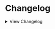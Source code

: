 # Changelog

<details>
<summary>View Changelog</summary>

## 2.18.3
- Added null checks to various custom triggers
- Added PlayableCard extension methods: AddShieldCount(Ability), AddShieldCount\<T>() and AddShieldCount(Ability), RemoveShieldCount\<T>()
    - These affected the internal numShields field, and do NOT add or remove ability stacks

## 2.18.2
- Fixed abilities marked TriggersOncePerStack not actually triggering once per stack on evolution
- Fixed CardManager.Remove not actually removing cards
- Exposed EncounterManager.NewEncounters so JSONLoader may replace existing Encounters
- Fixed mods on card clones being lost during card sync
- Added extension methods for setting the emissions for SteelTrap and BrokenShield alt portraits
- Added Config to disable boss scenery for optimization purposes
- Refactored Act 1 energy drone movement logic, added support for 'immediate' bool (Default Drone must be true)
- Act 1 energy drone game object is now named 'Part1ResourceDrone'
- Act 1 energy drone is now correctly synced with the scale when Default Drone config is false

## 2.18.1
- Fixed BoxCollider null reference during Act 3 Build-A-Card-Sequencer
- Fixed Act 3 bone displayer screen changing to static whenever P03 changes their face
- Added TryGetGuidAndKeyEnumValue for getting the mod GUID and key from enum value
- Custom regions now store their mod GUID

## 2.18.0
- Fixed SetPixelAbilityIcon() not accepting 22x10 textures for activated abilities
- Fixed IModifyDamageTaken priority sorting being reversed
- Fixed null errors in TakeDamage and custom trigger calls
- Added extension methods for getting emission portraits, setting animated portrait
- Added CustomFields helper for associating data with objects or classes
- Added IModifyDirectDamage, IOnTurnEndInQueue custom triggers
- Custom Tribes now store their name and GUID

## 2.17.0
- Fixed card extension GetAbilityStacks() being able to return a negative value; minimum value is now capped at 0
- Added ability interfaces IModifyDamageTaken, IPreTakeDamage, which trigger at the start of PlayableCard.TakeDamage
- Added PlayableCard extension method ResetShield(Ability) for only resetting shields belonging to a certain ability
- Added ShieldManager class and changed how shields are managed in the game's logic
- Added abstract classes DamageShieldBehaviour and ActivatedDamageShieldBehaviour
- Added support for adding alternate portraits for SteelTrap activation and broken shields
- Added portrait setters SetSteelTrapPortrait(), SetBrokenShieldPortrait(), SetPixelSteelTrapPortrait(), SetPixelBrokenShieldPortrait()
- Added support for adding new language translations
- Added AbilityInfo extension method SetHideSingleStacks(), affecting how stacking sigils are affected by being hidden (see wiki)
- DeathShield ability now has a custom AbilityBehaviour attached to it
- DeathShield ability is no longer passive, and can stack
- TakeDamage trigger now requires damage to be above 0 to activate
- Cards can no longer lose shields from attacks that deal 0 damage
- Damage dealt to cards can no longer go below 0
- Updated the wiki with sections on the additions
- Zombie Parrot is now part of the Avian tribe

## 2.16.1
- Gem Shield sigil now visually applies the Armoured sigil to cards in Act 1

## 2.16.0
- Added interface IGetAttackingSlots for altering the order cards attack in, see the wiki for more information
- Added out-of-turn (cards attacking outside of their owner's turn) damage support
- Added PlayableCard extension method GetAbilityStacks()
- Added PlayableCard extension method TransformIntoCardInHand()
- Moved SlotAttackSlotFixes and SelfAttackDamagePatch from community patches to the API, renamed to SlotAttackSlotPatches and DoCombatPhasePatches respectively
- Made community patch method RandomAbilityPatches.GetRandomAbility public

## 2.15.2
- Fixed cards not evolving correctly if the Fledgling sigil was obtained via card mods (card merge, totem, etc.)
- Moved the Squirrel Orbit community patch into the main API
- Added SetTransformCardId(), GetTransformerCardId() for controlling the Transformer evolution separate of the standard evolution
- Transformer sigil will now also check for a card's API-set TransformerCardId if no card mod is found
- Transformer sigil now also adjusts Blood and Bone costs when transforming
- Transformer sigil now correctly works for cards without a defined evolution/transformation

## 2.15.1
- Fixed Transformer sigil disappearing upon transformation in certain scenarios
- Fixed Act 3 Bone Display checking the wrong card cost, resulting in the display always appearing
- Fixed Act 3 Bone Display null error in certain Acts

## 2.15.0
- Fixed friend cards created by G0LLY not having any mods
- Reverted previous change to cloned CardInfos
- Tweaked RandomAbilityPatches to hopefully prevent obtaining sigils already possessed by the card
- Added cost display support for Act 3
- Added bone counter for Act 3

## 2.14.5
- Cloned CardInfos now only copy over Gemify mods, unless they possess BountyHunterInfo/DeathCardInfo/BuildACardInfo
- Fixed certain card mods duplicating when the card evolve
- Added ResourcesManager.RemoveMaxEnergy, ResourcesManager.ShowRemoveMaxEnergy extension methods

## 2.14.4
- Fixed the first energy cell remaining closed in Act 1 when battle starts
- Added new field to PeltManager.PeltData 'peltTierName' used when trading pelts
- Added extension method PeltData.SetTierName
- The Trader will now speak the correct name of custom pelts when trading with them
- Added DialogueManager.GenerateTraderPeltsEvent for creating custom dialogue events spoken by the Trader when trading a custom pelt
- Added DialogueManager.GenerateRegionIntroEvent for creating the dialogue event played upon entering a custom region

## 2.14.3
- Fixed Act 2 bug relating to stackable sigils and activated sigils in the deck display menu
- Fixed dynamic costs still not working in Act 2
- Fixed dynamic gem costs checking ResourcesManager instead of OpponentGemsManager for opponent cards
- Fixed dynamic costs not checking for owned blue gems
- Fixed dynamic costs not updating energy display correctly
- Changed dynamic costs to patch SetInfo instead of Awake
- Re-added dynamic cost error messages for when the card or card info is null
- Added ResourcesManager.Instance.GemsOfType(GemType) to check for owned gems of the specified type

## 2.14.2
- Fixed Overclock patch not checking for the correct Acts
- Fixed appearance behaviour's Card field always returning null in Act 2
- Added OverridePixelPortrait virtual method to PixelAppearanceBehaviour to allow for changing card portraits in Act 2
- Added CardInfo.SetPixelAlternatePortrait() and Cardinfo.GetPixelAlternatePortrait() for storing alternate pixel portraits
- Re-added SetTerrain method without optional bool parameter
- SwitchToAlternatePortrait and SwitchToDefaultPortrait now work in Act 2 using the above system
- Removed cost-related error spam in Act 2

## 2.14.1
- Custom tribes are now given a placeholder reward cardback if one isn't provided
- Fixed visual error when flipping a custom tribe choice for a tribe without a custom cardback
- Fixed pixel stat icons not hiding the underlying stat number
- Fixed ChooseTarget null exception
- Fixed opponent cards with mods not being created properly (eg Bounty Hunters)
- Fixed being able to ring the bell in Part 2 during the Tutor sequence
- Fixed GBC packs not checking for onePerDeck when selecting possible cards
- Fixed decals added via temporary mods not clearing from cards in Act 2
- Changed what vanilla abilities are marked as Act2Modular (see the Part2ModularAbilities file for the full list)
- Removed leftover debug info during start-up
- Added CardInfo.SetCardTemple()
- Added CardModInfo extension methods SetTemporaryDecal and IsTemporaryDecal (primarily for internal use, maybe you'll find a use for it)
- Added GBCPackManager.ModifyGBCPacks function for altering what cards can be found in GBC card packs

## 2.14.0
- Fixed Sniper duplicating attacks from sigils like Double Strike
- Fixed interaction between Waterborne and Fledgling in Act 2
- Fixed Cuckoo sigil softlocking in Act 2 when making a Raven Egg
- Fixed sigils added via temporary mods not displaying in Act 2
- Fixed hiddenAbilities not affecting sigil display in Act 2
- Fixed Handy sigil visual bug outside of Act 2
- Fixed Shapeshifter special ability in Act 2
- Added pixel sprites for Raven Egg and Cuckoo/Broken Egg
- Added ResourceBankManager.AddDecal(), PlayableCard.AddTemporaryMods(), CardModificationInfo.AddDecalIds
- Added AbilityInfo.SetPixelIcon(string pathToArt), CardInfo.RemoveAppearances(), CardInfo.SetDefaultEvolutionName()
- Added DialogueManager.PlayDialogueEventSafe - combines TextDisplayer.PlayDialogueEvent and DialogueHandler.PlayDialogueHandler for multi-act support
- Added support for directly loading AudioClips via the GramophoneManager
- Added support for adding decals to pixel cards via DecalIds
- Added pixel portrait for Ijiraq
- Added support for changing costs midbattle using CardModificationInfos or a HarmonyPatch
- Changed TranspilerHelpers.LogCodeInscryptions to also function as an extension method for List<CodeInstruction>
- FullSpecialTriggeredAbility now stores the ability name and mod GUID
- Temporary mods can now be used to add decals to a card
- CardRenderInfo.OverrideAbilityIcon now works for Act 2 sigils
- CardInfo.SetTerrain() now has optional parameter 'useTerrainLayout', defaulting to true
- Made method used to add stacks to pixel sigils public
- Updated the wiki

## 2.13.3
- Fixed null error when opening card packs in Act 2
- Fixed pixel cards with activated sigils showing the activated sigil icon twice (does not fix the button obscuring sigils)
- Added new helper class GemsManagerHelpers with helper methods: OpponentHasGems, PlayerHasGems
- Changed how Act 2 descriptions are altered to prevent conflicts
- True Scholar now correctly requires a Blue Gem to be owned prior to use

## 2.13.2
- Fixed Hoarder sigil breaking when used by opponents in Act 2
- Fixed Hodag special ability not working in Act 2
- Fixed cards marked as AffectedByTidalLock not being killed by Tidal Lock when it's on a giant card
- Added card extension methods SetAffectedByTidalLock and HasAlternatePortrait
- Added ability extension method SetPart2Ability
- Added AbilityCardMetaCategory AbilityManager.Part2Modular
- Added pixel portraits for Empty Vessel and its Gemified variants, Ant, Bee, Dam, Chime, and the Tail cards
- Amorphous sigil now works in Act 2
- Vessel Printer sigil now works in Act 2
- Trinket Bearer sigil is now disabled in Act 2
- Hidden abilities are now properly hidden in Act 2
- Fledgling sigil now properly shows the required (up to the number 3) in Act 2
- Fledgling sigil's rulebook description now updates to show the selected card's actual number of required turns
- Squirrel, Aqua Squirrel, and Rabbit are now marked as AffectedByTidalLock
- SteelTrap sigil no longer changes a card's portrait to the closed trap; will now switch to an alternate portrait if it exists

## 2.13.1
- Fixed custom items falling through reality
- Added card extension method IsAffectedByTidalLock
- Mental Gemnastics sigil now works in Act 1
- Tidal Lock sigil now works for non-Moon cards

## 2.13.0
- Fixed DontDestroyOnLoad warnings when using custom items
- Fixed weird spacing for Mox cost textures in Act 1
- Fixed player death cards not inheriting Energy, Mox, or custom costs
- Fixed the hint dialogue for insufficient Energy in Act 1 being the wrong colour
- Fixed ExtendedActivatedAbilityBehaviour discarding negative activation cost modifiers
- Fixed Sniper not accounting for custom sigils that modify attack slots
- Fixed Tutor not working in Act 2
- Added more extension methods to BoardManager
- Added new card extensions SetGemify and SetGemsCost(params GemType[])
- Added catch-all cost textures for when Blood or Bones go above 13
- Added CardModificationInfoManager and DeathCardManager
- Added extended property support and extensions for CardModificationInfo
- Added Blood activation cost support to ExtendedActivatedAbilityBehaviour
- ExtendedActivatedAbilityBehaviour now calls PostActivate() if a card dies from paying the Health cost
- Leshy now recognises death cards with multiple costs in his dialogue
- Leshy will now let you create death cards with up to 8 sigils
- Minor adjustments to some cost textures
- Rearranged order of Mox cost textures to align with order of Mox on the Gem Module
- Removed empty cost textures for Blood, Bones, Energy, Mox from the community patches
- Sniper patch's methods are now public

## 2.12.0
- Fixed ExtendedActivatedAbilityBehaviour's Health cost not subtracting Health correctly
- Fixed softlock in Act 1 during death card creation
- Fixed custom cards that start Gemified not working as intended when obtained in-game
- Potentially fixed softlock when making terrain for a region
- Added further checks to challenge icon-related patch to prevent softlocks
- Added decal, appearance behaviour, and Gemified card support for Act 2 cards
- Added Singleton<OpponentGemsManager> for keeping track of opponent gems
- Added new helper method for creating Sprites from resource files in an assembly
- Added new SpriteType for creating pixel card decals
- Gemified visuals now work correctly for Act 3 opponents
- Cost choice node now offers each Mox colour individually
- Added new config "Default Drone" to change the model and position of the Energy Drone
- Amorphous sigil now activates when used by opponents or obtained via evolution/temp mod
- Owned Mox in Act 1 now updates when a card is hooked by the Angler or via the Hook item

## 2.11.2
- Fixed starter deck custom unlocks not working
- Fixed card icons not being properly centred for starter decks with 4+ cards
- Cards in Acts 2 and 3 can now display up to 8 sigils
- Blood tokens in Act 3 now appear to the side of the board instead of on it
- Blood tokens now stack on each other when there are more than 4

## 2.11.1
- Fixed regions in Act 1 being out of order
- Fixed the console message concerning custom dialogue events not giving the right amount

## 2.11.0
- Refactored how regions are handled by the API to prevent duplicate bosses
- Refactored how bosses are selected to prevent duplicates being encountered
- Changed when modded Ascension data is cleared to allow for editing it post-clear
- Added more descriptive error logs for some commonly encountered errors
- Added config option to reduce the amount of debug info shown in the console
- Added methods to aid in creating encounter turn plans
- Added more methods for interacting with lists, new debug method to aid in making transpilers
- Added ExtendedActivatedAbilityBehaviour class; allows for dynamic costs and Health costs
- Fixed SetOnePerDeck() and SetHideStats() being inaccessible
- Fixed AddCardBlueprint() not setting the replacement card correctly

## 2.10.0
- Completely revamped PeltManager to be more user friendly (Mod breaking)
- Added LocalizationManager for more language support with mods
- Added helper method for custom pelts to change cards trader
- Pelts offered by Trapper capped at 8.
- Pelts offered by Trapper are now randomized if more than 8
- Fixed soft lock at trader when having more pelts than cards to offer 
- Fixed the campfire fix breaking the normal sequence
- Fixed HasCardMetaCategory returning the inverse of its intended value
- Fixed stackable sigils not showing numbers above 9

## 2.9.1
- Fixed the campfire fix breaking the normal sequence

## 2.9.0
- Added talking card support!
- Moved the "CustomLine" struct outside of the Dialogue.Helpers class.
- Fixed tribe choice node being able to offer vanilla tribes with no cards
- Fixed totem choice node being able to offer tops for vanilla tribes with no cards
- Added fallbacks for tribal choice node if there are less than 3 chooseable tribes
- Added fallback to campfire node if you don't have any cards that can be buffed 
- Fixed 'outdated plugins' warning showing up when it shouldn't, tweaked message slightly

## 2.8.1
- Added CardInfo extensions for checking CardMetaCategories, cause why not
- Added DialogueManager for custom dialogue for regions and Custom Color support
- Added ResourceBankManager for custom resources. Avoids doing this for every mod
- Deprecated DialogueEventGenerator (Moved to Dialogue Manager)
- Fixed repeating bosses on regions that have multiple boss possibilities
- Fixed custom props not having a renderer on the top parent and breaking loading regions
- Fixed arrows on the challenges select screen being offscreen at certain resolutions
- Fixed tribe choice node being able to offer custom tribes with no cards
- Fixed being able to get custom totem tops for tribes with no cards

## 2.8.0
- Added support for custom masks
- Fixed sometimes items use the wrong behaviour
- Added more resource and asset bundle helpers

## 2.7.4
- Fixed latch fix modifying the base info
- Fixed stackable abilities activating twice when they shouldn't

## 2.7.3
- Fixed sniper fix not accounting for cards with Repulsive ability
- Fixed latch abilities not working in Act 2
- Added ExtendedProperties for abilities
- Added new ability setter SetTriggersOncePerStack for controlling the behaviour of stackable abilities after a card evolves
- Added new helper methods for creating cards: SetOnePerDeck, SetHideStats
- Added new helper methods for abilities: SetCanStack, SetTriggersOncePerStack, SetActivated, SetPassive, SetConduit, SetConduitCell
- Added new remover methods for cards: RemoveAbilities, RemoveAbilitiesSingle, RemoveTraits, RemoveTribes

## v2.7.2
- Added `CanActivateOutsideBattles` extension method to ConsumableItemData so they can be used outside of battles.
- Added Missing Tribe Icon fallback texture for totem tops when a tribe has no icon
- Changed TotemManager to accept a `CompositeTotemPiece` type for custom behaviour other than always a custom icon
- Fixed lag when entering gain consumable item map node
- Fixed crash when using custom consumable items
- Fixed hard lock when getting totem top that doesn't have an icon
- Fixed Pack Rat card object not having the correct background during the item node sequence
- Fixed Latch abilities removing stat boosts when latching a card
- Fixed latched abilities not properly rendering in some acts

## v2.7.1
- Changed Pelt Manager to no longer have an interface for future safety! (NOTE This will break all mods with custom pelts!)
- Added Squirrel tribe art (Thanks Drift!)
- Fixed Green Gem stat icon showing as a black square in act 1
- Fixed Green Gem stat icon not appearing in rulebook
- Fixed Squirrel totem top causing NMA when using custom totem tops
- Fixed being unable to play cards with a Blood cost above 4 via sacrifices

## v2.7.0
- Added support for custom pelts
- Added support for converting audio files to AudioClip objects
- Added support for adding custom tracks to the Gramophone
- Added support for adding custom audio files
- Warning message for outdated plugins now lists the outdated plugins
- Energy Drone now tweens with the scales, kinda
- Fixed visual bug where energy cells didn't start closed in successive battles

## v2.6.0
- Added support for custom consumable items using a choice of a few models
- Added support for custom consumable card in a bottle items
- Added support for custom consumable items with a custom model
- Added more helper extensions for checking abilities, traits, special abilities
- Fixed null instances in Act 2 spamming the console with warnings

## v2.5.3
- Added support for custom card unlock requirements
- Fixed non-giant cards with Omni Strike not directly attacking their opposing slot when there are no opposing cards
- Fixed cards attacking their own side of the board during combat not adding damage to the correct side of the scale
- Fixed an issue where a challenge would go missing if you had more than 14 installed

## v2.5.2
- Fixed the sentry fix overriding patches to SlotAttackSlot

## v2.5.1
- Reverted part of the sentry fix that was causing problems
- Made it easier to override the default totem head

## v2.5.0
- Added support for custom totem heads
- Custom Tribes now appear as a totem in the Wood Carver nodes
- Fixes for Sentry ability in Act 1 relating to PackMule, Loose Tail, and enemy totems
- Fixed stacked ability icons causing issues when trying to render numbers on some sigil icons
- Fixed Latches not working in Act 1

## v2.4.2
- Switched to debug version

## v2.4.1
- Fixed Sentry ability not working properly in Act for players or opponents

## v2.4.0
- Reworked challenges
- Fixed gemified opponent cards not working properly
- Fixed stat icons in Act 3

## v2.3.0
- Fixed orange gem not counting towards passive attack
- Fixed PackMule special ability not working on the player's side
- Fixed Mox cost choice node not working
- Fixed boon rulebook and removal
- Fixed tribe choice nodes
- Fixed error caused by passing null when assigning a custom tail portrait
- Improved activated ability fix
- Improved some extensions and attack buffs
- Fixes for starter decks
- Fixes for custom regions, more customisation when creating one
- Added more extensions
- Fixed stat icon rendering for Act 3

## v2.2.0
- Added an interface that triggers when cards are facedown
- Updated custom artwork for GBC numbers
- Fixed flipped icons spamming the log with warnings
- Fixed Tribe API breaking mods that use CardbackTexture
- Added custom combat triggers
- Added more custom extensions
- Fixed Latch abilities in Act 1
- Fixed extension methods for setting custom flipped portrait affecting the wrong card
- Fixed optimisation issues caused by passive attack bufs
- Fixed activated sigils
- Added node manager for custom nodes
- Fixed cards getting buffs after the game ends

## v2.1.0
- Fixed blurry portraits when playing on low graphics settings

## v2.0.3
- Added support for custom tribes and boons
- Added config option to opt of custom cost renders for Act 2 cards
- Refactored and added documentation for CardExtensions

## v2.0.2
- Improved the process of creating stat icons to automatically register and add the corresponding special ability
- Added log warnings for improperly registered cards

## v2.0.1
- Bugfix for SaveData

## v2.0
- Rewritten to use base game objects

## v1.13.0
- Added support for custom card backgrounds, dialogs, encounters and talking cards
- Fixes to abilities loading and stackable custom abilities

## v1.12.1
- Bugfix so CustomCard doesn't wipe ability information.

## v1.12
- Fixes params.
- Adds feature for special abilities and special stat icons.
- Added support for emissions.

## v1.11
- Added support for more identifiers

## v1.10.1
- Fix for abilities which do not have identifier.

## v1.10
- Added ability identifiers.

## v1.9.1
- Added support for mox.
- Forced ability texture to point filter.

## v1.9
- Added config options for energy.

## v1.8.2
- Fixed appearanceBehaviour (again).

## v1.8.1
- Fix pixelTex dimensions.

## v1.8
### Not compatible with v1.7.2
- Changes to using TypeMapper.

## v1.7.2
- Fixed error when not adding any abilities.

## v1.7.1
- Fixed appearance behaviours not loading properly.

## v1.7
- Added support for custom abilities!

## v1.6
- Changed textures to point filter to reduce blur.

## v1.5.2
- Enabled fix for evolveParams and some other disabled options.

## v1.5.1
- Fix to accessing private instance for regions.

## v1.5
### Not compatible with v1.4
- Changed all references to API including guid.

## v1.4
- Set up support for customising and adding regions.

## v1.3
- Set up project to work as a library for other plugins to use.

## v1.2.1.1
- Fixed previous patch.

## v1.2.1
- Fixed cards not being inserted into the card pool on chapter select.

## v1.2
### Not compatible with v1.1
- Added customising default cards through CustomCard.
- Custom cards are added via the **CustomCard** constructor rather than through the **AddCard** method.

## v1.1
- Hooked into a much more sensible method to load the cards into the card pool.

</details>
